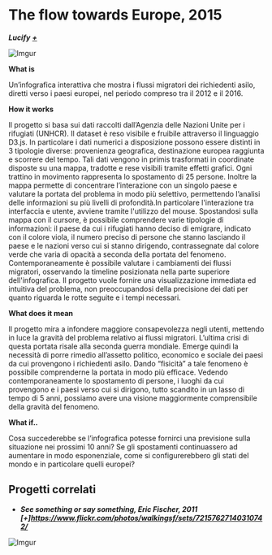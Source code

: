 # The flow towards Europe, 2015 #
**_Lucify_** **_[+](https://www.lucify.com/the-flow-towards-europe/)_**

![Imgur](http://i.imgur.com/YeTW7p7.jpg)

**What is**

Un’infografica interattiva che mostra i flussi migratori dei richiedenti asilo, diretti verso i paesi europei, nel periodo compreso tra il 2012 e il 2016. 

**How it works**

Il progetto si basa sui dati raccolti dall’Agenzia delle Nazioni Unite per i rifugiati (UNHCR). 
Il dataset è reso visibile e fruibile attraverso il linguaggio D3.js. In particolare i dati numerici a disposizione possono essere distinti in 3 tipologie diverse: provenienza geografica, destinazione europea raggiunta e scorrere del tempo. Tali dati vengono in primis trasformati in coordinate disposte su una mappa, tradotte e rese visibili tramite effetti grafici. Ogni trattino in movimento rappresenta lo spostamento di 25 persone. Inoltre la mappa permette di concentrare l’interazione con un singolo paese e valutare la portata del problema in modo più selettivo, permettendo l’analisi delle informazioni su più livelli di profondità.In particolare l'interazione tra interfaccia e utente, avviene tramite l'utilizzo del mouse. Spostandosi sulla mappa con il cursore, è possibile comprendere varie tipologie di informazioni: il paese da cui i rifugiati hanno deciso di emigrare, indicato con il colore viola, il numero preciso di persone che stanno lasciando il paese e le nazioni verso cui si stanno dirigendo, contrassegnate dal colore verde che varia di opacità a seconda della portata del fenomeno. Contemporaneamente è possibile valutare i cambiamenti dei flussi migratori, osservando la timeline posizionata nella parte superiore dell'infografica. Il progetto vuole fornire una visualizzazione immediata ed intuitiva del problema, non preoccupandosi della precisione dei dati per quanto riguarda le rotte seguite e i tempi necessari. 


**What does it mean** 

Il progetto mira a infondere maggiore consapevolezza negli utenti, mettendo in luce la gravità del problema relativo ai flussi migratori. L’ultima crisi di questa portata risale alla seconda guerra mondiale. Emerge quindi la necessità di porre rimedio all’assetto politico, economico e sociale dei paesi da cui provengono i richiedenti asilo.
Dando “fisicità” a tale fenomeno è possibile comprenderne la portata in modo più efficace. Vedendo contemporaneamente lo spostamento di persone, i luoghi da cui provengono e i paesi verso cui si dirigono, tutto scandito in un lasso di tempo di 5 anni, possiamo avere una visione maggiormente comprensibile della gravità del fenomeno. 

**What if..**

Cosa succederebbe se l’infografica potesse fornirci una previsione sulla situazione nei prossimi 10 anni? Se gli spostamenti continuassero ad aumentare in modo esponenziale, come si configurerebbero gli stati del mondo e in particolare quelli europei? 

## Progetti correlati

+ **_See something or say something, Eric Fischer, 2011_** **_[+]https://www.flickr.com/photos/walkingsf/sets/72157627140310742/_**

![Imgur](http://i.imgur.com/gF6Apz0.jpg)





